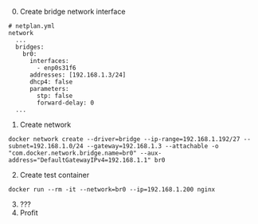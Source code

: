 0. Create bridge network interface
```
# netplan.yml
network
  ...
  bridges:
    br0:
      interfaces:
        - enp0s31f6
      addresses: [192.168.1.3/24]
      dhcp4: false
      parameters:
        stp: false
        forward-delay: 0
  ...
```
1. Create network
```
docker network create --driver=bridge --ip-range=192.168.1.192/27 --subnet=192.168.1.0/24 --gateway=192.168.1.3 --attachable -o "com.docker.network.bridge.name=br0" --aux-address="DefaultGatewayIPv4=192.168.1.1" br0
```
2. Create test container
```
docker run --rm -it --network=br0 --ip=192.168.1.200 nginx
```
3. ???
4. Profit
